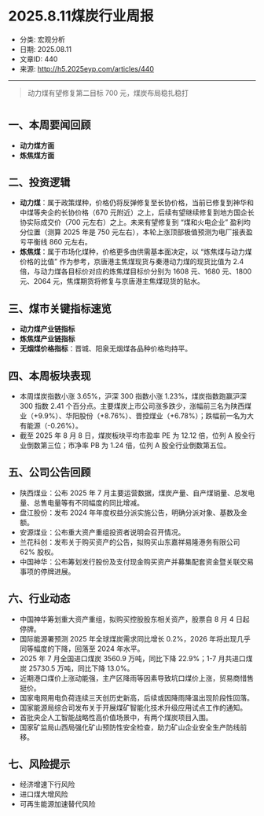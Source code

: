 # 2025.8.11煤炭行业周报

- 分类: 宏观分析
- 日期: 2025.08.11
- 文章ID: 440
- 来源: http://h5.2025eyp.com/articles/440

---

> 动力煤有望修复第二目标 700 元，煤炭布局稳扎稳打

# 

## 一、本周要闻回顾

- **动力煤方面**
- **炼焦煤方面**

## 二、投资逻辑

- **动力煤**：属于政策煤种，价格仍将反弹修复至长协价格，当前已修复到神华和中煤等央企的长协价格（670 元附近）之上，后续有望继续修复到地方国企长协实际成交价（700 元左右）之上。未来有望修复到 “煤和火电企业” 盈利均分位置（测算 2025 年是 750 元左右），本轮上涨顶部极值预测为电厂报表盈亏平衡线 860 元左右。
- **炼焦煤**：属于市场化煤种，价格更多由供需基本面决定，以 “炼焦煤与动力煤价格的比值” 作为参考，京唐港主焦煤现货与秦港动力煤的现货比值为 2.4 倍，与动力煤各目标价对应的炼焦煤目标价分别为 1608 元、1680 元、1800 元、2064 元，焦煤期货将修复与京唐港主焦煤现货的贴水。

## 三、煤市关键指标速览

- **动力煤产业链指标**
- **炼焦煤产业链指标**
- **无烟煤价格指标**：晋城、阳泉无烟煤各品种价格均持平。

## 四、本周板块表现

- 本周煤炭指数小涨 3.65%，沪深 300 指数小涨 1.23%，煤炭指数跑赢沪深 300 指数 2.41 个百分点。主要煤炭上市公司涨多跌少，涨幅前三名为陕西煤业（+9.9%）、华阳股份（+8.76%）、晋控煤业（+6.78%）；跌幅前一名为大有能源（-0.26%）。
- 截至 2025 年 8 月 8 日，煤炭板块平均市盈率 PE 为 12.12 倍，位列 A 股全行业倒数第三位；市净率 PB 为 1.24 倍，位列 A 股全行业倒数第五位。

## 五、公司公告回顾

- 陕西煤业：公布 2025 年 7 月主要运营数据，煤炭产量、自产煤销量、总发电量、总售电量等有不同幅度的同比增减。
- 盘江股份：发布 2024 年年度权益分派实施公告，明确分派对象、基数及金额。
- 安源煤业：公布重大资产重组投资者说明会召开情况。
- 兰花科创：发布关于购买资产的公告，拟购买山东嘉祥易隆港务有限公司 62% 股权。
- 中国神华：公布筹划发行股份及支付现金购买资产并募集配套资金暨关联交易事项的停牌进展。

## 六、行业动态

- 中国神华筹划重大资产重组，拟购买控股股东相关资产，股票自 8 月 4 日起停牌。
- 国际能源署预测 2025 年全球煤炭需求同比增长 0.2%，2026 年将出现几乎同等幅度的下降，回落至 2024 年水平。
- 2025 年 7 月全国进口煤炭 3560.9 万吨，同比下降 22.9%；1-7 月共进口煤炭 25730.5 万吨，同比下降 13.0%。
- 近期港口煤价上涨动能强，主产区降雨等因素导致坑口煤价上涨，贸易商惜售挺价。
- 国家电网用电负荷连续三天创历史新高，后续或因降雨降温出现阶段性回落。
- 国家能源局综合司发布关于开展煤矿智能化技术升级应用试点工作的通知。
- 首批央企人工智能战略性高价值场景中，有两个煤炭项目入围。
- 国家矿监局山西局强化矿山预防性安全检查，助力矿山企业安全生产防线前移。

## 七、风险提示

- 经济增速下行风险
- 进口煤大增风险
- 可再生能源加速替代风险
